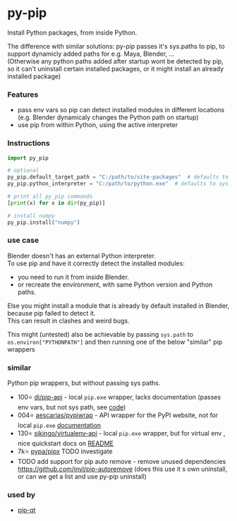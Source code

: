 # py-pip
Install Python packages, from inside Python.  
  
The difference with similar solutions: py-pip passes it's sys.paths to pip, to support dynamicly added paths for e.g. Maya, Blender, ...  
(Otherwise any python paths added after startup wont be detected by pip, so it can't uninstall certain installed packages, or it might install an already installed package)  

### Features
- pass env vars so pip can detect installed modules in different locations (e.g. Blender dynamicaly changes the Python path on startup)
- use pip from within Python, using the active interpreter

### Instructions
```python
import py_pip

# optional
py_pip.default_target_path = "C:/path/to/site-packages"  # defaults to no target path
py_pip.python_interpreter = "C:/path/to/python.exe"  # defaults to sys.executable

# print all py_pip commands
[print(x) for x in dir(py_pip)]

# install numpy
py_pip.install("numpy")
```

### use case
Blender doesn't has an external Python interpreter.   
To use pip and have it correctly detect the installed modules:
- you need to run it from inside Blender.
- or recreate the environment, with same Python version and Python paths.

Else you might install a module that is already by default installed in Blender, because pip failed to detect it.  
This can result in clashes and weird bugs.  

This might (untested) also be achievable by passing `sys.path` to `os.environ["PYTHONPATH"]` and then running one of the below "similar" pip wrappers

### similar
Python pip wrappers, but without passing sys paths.

- 100⭐ [di/pip-api](https://github.com/di/pip-api) - local `pip.exe` wrapper, lacks documentation (passes env vars, but not sys path, see [code](https://github.com/di/pip-api/blob/master/pip_api/_call.py))
- 004⭐ [aescarias/pypiwrap](https://github.com/aescarias/pypiwrap) - API wrapper for the PyPI website, not for local `pip.exe` [documentation](https://aescarias.github.io/pypiwrap/)
- 130⭐ [sjkingo/virtualenv-api](https://github.com/sjkingo/virtualenv-api) - local `pip.exe` wrapper, but for virtual env , nice quickstart docs on [README](https://github.com/sjkingo/virtualenv-api/blob/master/README.rst)
- 7k⭐ [pypa/pipx](https://github.com/pypa/pipx) TODO investigate
- TODO add support for pip auto remove - remove unused dependencies https://github.com/invl/pip-autoremove (does this use it s own uninstall, or can we get a list and use py-pip uninstall)

### used by
- [pip-qt](https://github.com/hannesdelbeke/pip-qt)
